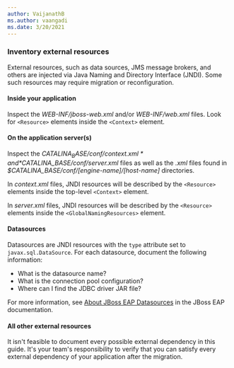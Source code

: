 ```yaml
---
author: VaijanathB
ms.author: vaangadi
ms.date: 3/20/2021
---
```


### Inventory external resources

External resources, such as data sources, JMS message brokers, and others are injected via Java Naming and Directory Interface (JNDI). Some such resources may require migration or reconfiguration.

#### Inside your application

Inspect the *WEB-INF/jboss-web.xml* and/or *WEB-INF/web.xml* files. Look for `<Resource>` elements inside the `<Context>` element.

#### On the application server(s)

Inspect the *$CATALINA_BASE/conf/context.xml* and *$CATALINA_BASE/conf/server.xml* files as well as the *.xml* files found in *$CATALINA_BASE/conf/[engine-name]/[host-name]* directories.

In *context.xml* files, JNDI resources will be described by the `<Resource>` elements inside the top-level `<Context>` element.

In *server.xml* files, JNDI resources will be described by the `<Resource>` elements inside the `<GlobalNamingResources>` element.

#### Datasources

Datasources are JNDI resources with the `type` attribute set to `javax.sql.DataSource`. For each datasource, document the following information:

* What is the datasource name?
* What is the connection pool configuration?
* Where can I find the JDBC driver JAR file?

For more information, see [About JBoss EAP Datasources](https://access.redhat.com/documentation/en-us/red_hat_jboss_enterprise_application_platform/7.3/html/configuration_guide/datasource_management) in the JBoss EAP documentation.

#### All other external resources

It isn't feasible to document every possible external dependency in this guide. It's your team's responsibility to verify that you can satisfy every external dependency of your application after the migration.
